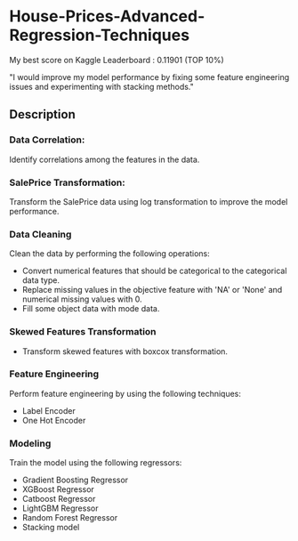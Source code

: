 # House-Prices-Advanced-Regression-Techniques

My best score on Kaggle Leaderboard : 0.11901 (TOP 10%)

"I would improve my model performance by fixing some feature engineering issues and experimenting with stacking methods."

## Description

### Data Correlation:
Identify correlations among the features in the data.

### SalePrice Transformation:
Transform the SalePrice data using log transformation to improve the model performance.

### Data Cleaning
        
Clean the data by performing the following operations:

* Convert numerical features that should be categorical to the categorical data type.
* Replace missing values in the objective feature with 'NA' or 'None' and numerical missing values with 0.
* Fill some object data with mode data.

### Skewed Features Transformation
* Transform skewed features with boxcox transformation.

### Feature Engineering

Perform feature engineering by using the following techniques:

* Label Encoder
* One Hot Encoder

### Modeling

Train the model using the following regressors:

* Gradient Boosting Regressor
* XGBoost Regressor
* Catboost Regressor
* LightGBM Regressor
* Random Forest Regressor
* Stacking model
